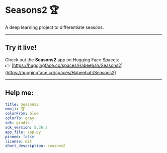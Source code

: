 # Seasons2 🏆

A deep learning project to differentiate seasons.

---

## Try it live!

Check out the **Seasons2** app on Hugging Face Spaces:  
👉 [https://huggingface.co/spaces/Habeebah/Seasons2](https://huggingface.co/spaces/Habeebah/Seasons2)

---

## Help me:

```yaml
title: Seasons2
emoji: 🏆
colorFrom: blue
colorTo: gray
sdk: gradio
sdk_version: 5.36.2
app_file: app.py
pinned: false
license: mit
short_description: seasons2
